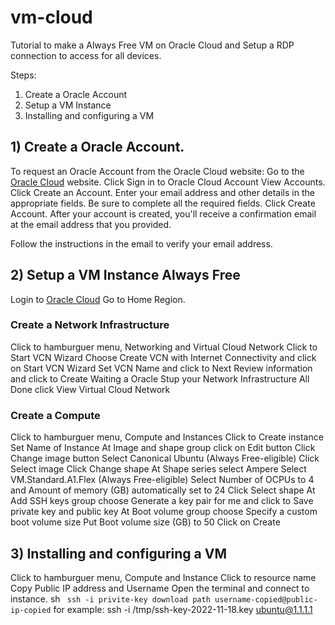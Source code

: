 # vm-cloud
Tutorial to make a Always Free VM on Oracle Cloud and Setup a RDP connection to access for all devices.

Steps:
1) Create a Oracle Account
2) Setup a VM Instance
3) Installing and configuring a VM

## 1) Create a Oracle Account.
To request an Oracle Account from the Oracle Cloud website:
Go to the [Oracle Cloud](https://www.oracle.com/) website.
Click Sign in to Oracle Cloud Account View Accounts.
Click Create an Account.
Enter your email address and other details in the appropriate fields. Be sure to complete all the required fields.
Click Create Account.
After your account is created, you'll receive a confirmation email at the email address that you provided.

Follow the instructions in the email to verify your email address.

## 2) Setup a VM Instance Always Free
Login to [Oracle Cloud](https://cloud.oracle.com/)
Go to Home Region.

### Create a Network Infrastructure
Click to hamburguer menu, Networking and Virtual Cloud Network
Click to Start VCN Wizard
Choose Create VCN with Internet Connectivity and click on Start VCN Wizard
Set VCN Name and click to Next
Review information and click to Create
Waiting a Oracle Stup your Network Infrastructure
All Done click View Virtual Cloud Network

### Create a Compute
Click to hamburguer menu, Compute and Instances
Click to Create instance
Set Name of Instance
At Image and shape group click on Edit button
Click Change image button
Select Canonical Ubuntu (Always Free-eligible)
Click Select image
Click Change shape
At Shape series select Ampere
Select VM.Standard.A1.Flex (Always Free-eligible)
Select Number of OCPUs to 4 and Amount of memory (GB) automatically set to 24
Click Select shape
At Add SSH keys group choose Generate a key pair for me and click to Save private key and public key
At Boot volume group choose Specify a custom boot volume size
Put Boot volume size (GB) to 50
Click on Create

## 3) Installing and configuring a VM
Click to hamburguer menu, Compute and Instance
Click to resource name
Copy Public IP address and Username
Open the terminal and connect to instance.
sh ``` ssh -i privite-key download path username-copied@public-ip-copied``` for example: ssh -i /tmp/ssh-key-2022-11-18.key ubuntu@1.1.1.1

